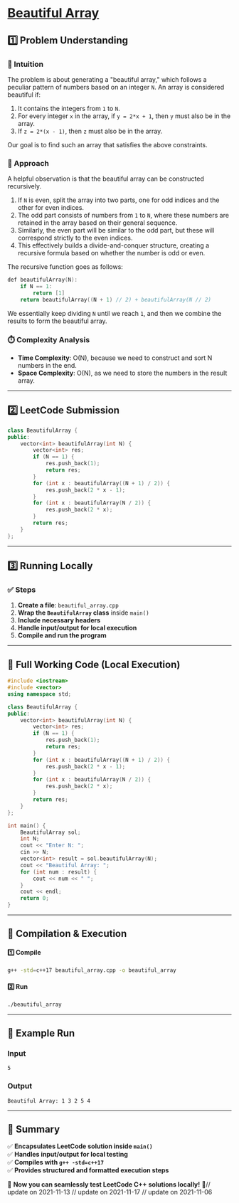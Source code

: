 # **[Beautiful Array](https://leetcode.com/problems/beautiful-array/description/)**  

## **1️⃣ Problem Understanding**  
### **📌 Intuition**  
The problem is about generating a "beautiful array," which follows a peculiar pattern of numbers based on an integer `N`. An array is considered beautiful if:
1. It contains the integers from `1` to `N`.
2. For every integer `x` in the array, if `y = 2*x + 1`, then `y` must also be in the array.
3. If `z = 2*(x - 1)`, then `z` must also be in the array.

Our goal is to find such an array that satisfies the above constraints.

### **🚀 Approach**  
A helpful observation is that the beautiful array can be constructed recursively. 
1. If `N` is even, split the array into two parts, one for odd indices and the other for even indices.
2. The odd part consists of numbers from `1` to `N`, where these numbers are retained in the array based on their general sequence.
3. Similarly, the even part will be similar to the odd part, but these will correspond strictly to the even indices.
4. This effectively builds a divide-and-conquer structure, creating a recursive formula based on whether the number is odd or even.

The recursive function goes as follows:
```cpp
def beautifulArray(N):
    if N == 1:
        return [1]
    return beautifulArray((N + 1) // 2) + beautifulArray(N // 2)
```
We essentially keep dividing `N` until we reach `1`, and then we combine the results to form the beautiful array.

### **⏱️ Complexity Analysis**  
- **Time Complexity**: O(N), because we need to construct and sort N numbers in the end.
- **Space Complexity**: O(N), as we need to store the numbers in the result array.

---  

## **2️⃣ LeetCode Submission**  
```cpp
class BeautifulArray {
public:
    vector<int> beautifulArray(int N) {
        vector<int> res;
        if (N == 1) {
            res.push_back(1);
            return res;
        }
        for (int x : beautifulArray((N + 1) / 2)) {
            res.push_back(2 * x - 1);
        }
        for (int x : beautifulArray(N / 2)) {
            res.push_back(2 * x);
        }
        return res;
    }
};
```  

---  

## **3️⃣ Running Locally**  
### **✅ Steps**  
1. **Create a file**: `beautiful_array.cpp`  
2. **Wrap the `BeautifulArray` class** inside `main()`  
3. **Include necessary headers**  
4. **Handle input/output for local execution**  
5. **Compile and run the program**  

---  

## **📝 Full Working Code (Local Execution)**  
```cpp
#include <iostream>
#include <vector>
using namespace std;

class BeautifulArray {
public:
    vector<int> beautifulArray(int N) {
        vector<int> res;
        if (N == 1) {
            res.push_back(1);
            return res;
        }
        for (int x : beautifulArray((N + 1) / 2)) {
            res.push_back(2 * x - 1);
        }
        for (int x : beautifulArray(N / 2)) {
            res.push_back(2 * x);
        }
        return res;
    }
};

int main() {
    BeautifulArray sol;
    int N;
    cout << "Enter N: ";
    cin >> N;
    vector<int> result = sol.beautifulArray(N);
    cout << "Beautiful Array: ";
    for (int num : result) {
        cout << num << " ";
    }
    cout << endl;
    return 0;
}
```  

---  

## **🔧 Compilation & Execution**  
#### **1️⃣ Compile**  
```bash
g++ -std=c++17 beautiful_array.cpp -o beautiful_array
```  

#### **2️⃣ Run**  
```bash
./beautiful_array
```  

---  

## **🎯 Example Run**  
### **Input**  
```
5
```  
### **Output**  
```
Beautiful Array: 1 3 2 5 4 
```  

---  

## **📌 Summary**  
✅ **Encapsulates LeetCode solution inside `main()`**  
✅ **Handles input/output for local testing**  
✅ **Compiles with `g++ -std=c++17`**  
✅ **Provides structured and formatted execution steps**  

🚀 **Now you can seamlessly test LeetCode C++ solutions locally!** 🚀// update on 2021-11-13
// update on 2021-11-17
// update on 2021-11-06
